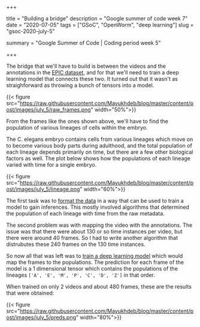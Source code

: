 +++


title = "Building a bridge"
description = "Google summer of code week 7"
date = "2020-07-05"
tags = ["GSoC", "OpenWorm", "deep learning"]
slug = "gsoc-2020-july-5"

summary = "Google Summer of Code | Coding period week 5"


+++

The bridge that we'll have to build is between the videos and the annotations in the [EPIC dataset](http://epic.gs.washington.edu/), and for that we'll need to train a deep learning model that connects these two. It turned out that it wasn't as straighforward as throwing a bunch of tensors into a model.


{{< figure src="https://raw.githubusercontent.com/Mayukhdeb/blog/master/content/post/images/july_5/raw_frames.png" width="50%">}}

From the frames like the ones shown above, we'll  have to find the population of various lineages of cells within the embryo. 

The C. elegans embryo contains cells from various lineages which move on to become various body parts during adulthood, and the total population of each lineage depends primarily on time, but there are a few other biological factors as well. The plot below shows how the populations of each lineage varied with time for a single embryo. 


{{< figure src="https://raw.githubusercontent.com/Mayukhdeb/blog/master/content/post/images/july_5/lineage.png" width="60%">}}

The first task was to [format the data](https://nbviewer.jupyter.org/github/devoworm/GSoC-2020/blob/master/Pre-trained%20Models%20%28DevLearning%29/notebooks/embryo_analysis/video_analysis/merging_video_data_with_annotations.ipynb) in a way that can be used to train a model to gain inferences. This mostly involved algorithms that determined the population of each lineage with time from the raw metadata. 

The second problem was with mapping the video with the annotations. The issue was that there were about 130 or so time instances per video, but there were around 40 frames. So I had to write another algorithm that distrubutes these 240 frames on the 130 time instances. 


So now all that was left was to [train a deep learning model](https://nbviewer.jupyter.org/github/devoworm/GSoC-2020/blob/master/Pre-trained%20Models%20%28DevLearning%29/notebooks/embryo_analysis/video_analysis/estimate_cell_family_population.ipynb) which would map the frames to the populations. The prediction for each frame of the model is a 1 dimensional tensor which contains the populations of the lineages `['A', 'E', 'M', 'P', 'C', 'D', 'Z']` in that order. 

When trained on only 2 videos and about 480 frames, these are the results that were obtained:

{{< figure src="https://raw.githubusercontent.com/Mayukhdeb/blog/master/content/post/images/july_5/preds.png" width="80%">}}



